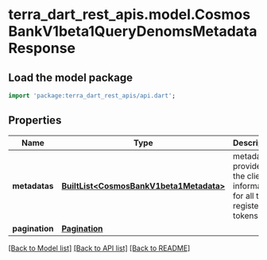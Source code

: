 # terra_dart_rest_apis.model.CosmosBankV1beta1QueryDenomsMetadataResponse

## Load the model package
```dart
import 'package:terra_dart_rest_apis/api.dart';
```

## Properties
Name | Type | Description | Notes
------------ | ------------- | ------------- | -------------
**metadatas** | [**BuiltList&lt;CosmosBankV1beta1Metadata&gt;**](CosmosBankV1beta1Metadata.md) | metadata provides the client information for all the registered tokens. | [optional] 
**pagination** | [**Pagination**](Pagination.md) |  | [optional] 

[[Back to Model list]](../README.md#documentation-for-models) [[Back to API list]](../README.md#documentation-for-api-endpoints) [[Back to README]](../README.md)


